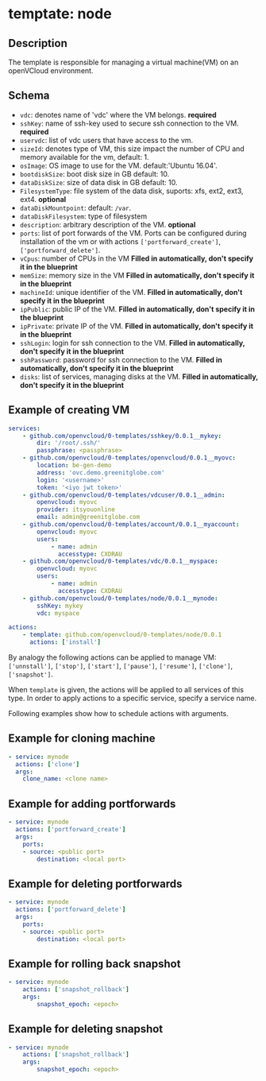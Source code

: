# temptate: node

## Description

The template is responsible for managing a virtual machine(VM) on an openVCloud environment.

## Schema

- `vdc`: denotes name of 'vdc' where the VM belongs. **required**
- `sshKey`: name of ssh-key used to secure ssh connection to the VM. **required**
- `uservdc`: list of vdc users that have access to the vm.
- `sizeId`: denotes type of VM, this size impact the number of CPU and memory available for the vm, default: 1.
- `osImage`: OS image to use for the VM. default:'Ubuntu 16.04'.
- `bootdiskSize`: boot disk size in GB default: 10.
- `dataDiskSize`: size of data disk in GB default: 10.
- `FilesystemType`: file system of the data disk, suports: xfs,	ext2, ext3, ext4. **optional**
- `dataDiskMountpoint`: default: `/var`.
- `dataDiskFilesystem`: type of filesystem
- `description`: arbitrary description of the VM. **optional**
- `ports`: list of port forwards of the VM. Ports can be configured during installation of the vm or with actions `['portforward_create']`, `['portforward_delete']`.
- `vCpus`: number of CPUs in the VM **Filled in automatically, don't specify it in the blueprint**
- `memSize`: memory size in the VM **Filled in automatically, don't specify it in the blueprint**
- `machineId`: unique identifier of the VM. **Filled in automatically, don't specify it in the blueprint**
- `ipPublic`: public IP of the VM. **Filled in automatically, don't specify it in the blueprint**
- `ipPrivate`: private IP of the VM. **Filled in automatically, don't specify it in the blueprint**
- `sshLogin`: login for ssh connection to the VM. **Filled in automatically, don't specify it in the blueprint**
- `sshPassword`: password for ssh connection to the VM. **Filled in automatically, don't specify it in the blueprint**
- `disks`: list of services, managing disks at the VM. **Filled in automatically, don't specify it in the blueprint**

## Example of creating VM

``` yaml
services:
    - github.com/openvcloud/0-templates/sshkey/0.0.1__mykey:
        dir: '/root/.ssh/'
        passphrase: <passphrase>
    - github.com/openvcloud/0-templates/openvcloud/0.0.1__myovc:
        location: be-gen-demo
        address: 'ovc.demo.greenitglobe.com'
        login: '<username>'
        token: '<iyo jwt token>'
    - github.com/openvcloud/0-templates/vdcuser/0.0.1__admin:
        openvcloud: myovc
        provider: itsyouonline
        email: admin@greenitglobe.com
    - github.com/openvcloud/0-templates/account/0.0.1__myaccount:
        openvcloud: myovc
        users:
            - name: admin
              accesstype: CXDRAU
    - github.com/openvcloud/0-templates/vdc/0.0.1__myspace:
        openvcloud: myovc
        users:
            - name: admin
              accesstype: CXDRAU
    - github.com/openvcloud/0-templates/node/0.0.1__mynode:
        sshKey: mykey
        vdc: myspace

actions:
    - template: github.com/openvcloud/0-templates/node/0.0.1
      actions: ['install']
```

By analogy the following actions can be applied to manage VM:
`['unnstall']`, `['stop']`, `['start']`, `['pause']`, `['resume']`, `['clone']`, `['snapshot']`.

When `template` is given, the actions will be applied to all services of this type.
In order to apply actions to a specific service, specify a service name.

Following examples show how to schedule actions with arguments.

## Example for cloning machine

``` yaml
- service: mynode
  actions: ['clone']
  args:
    clone_name: <clone name>
```

## Example for adding portforwards

``` yaml
- service: mynode
  actions: ['portforward_create']
  args:
    ports:
    - source: <public port>
        destination: <local port>
```

## Example for deleting portforwards

``` yaml
- service: mynode
  actions: ['portforward_delete']
  args:
    ports:
    - source: <public port>
        destination: <local port>
```

## Example for rolling back snapshot

``` yaml
- service: mynode
    actions: ['snapshot_rollback']
    args:
        snapshot_epoch: <epoch>
```

## Example for deleting snapshot

``` yaml
- service: mynode
    actions: ['snapshot_rollback']
    args:
        snapshot_epoch: <epoch>
```